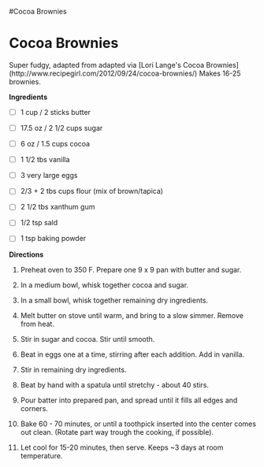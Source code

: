 #Cocoa Brownies

<h1>Cocoa Brownies</h1>
Super fudgy, adapted from adapted via [Lori Lange's Cocoa Brownies](http://www.recipegirl.com/2012/09/24/cocoa-brownies/) Makes 16-25 brownies. 

**Ingredients**

- [ ] 1 cup / 2 sticks butter

- [ ] 17.5 oz / 2 1/2 cups sugar
- [ ] 6 oz / 1.5 cups cocoa

- [ ] 1 1/2 tbs vanilla
- [ ] 3 very large eggs

- [ ] 2/3 + 2 tbs cups flour (mix of brown/tapica)
- [ ] 2 1/2 tbs xanthum gum
- [ ] 1/2 tsp sald
- [ ] 1 tsp baking powder

**Directions**

1. Preheat oven to 350 F. Prepare one 9 x 9 pan with butter and sugar.
2. In a medium bowl, whisk together cocoa and sugar.

3. In a small bowl, whisk together remaining dry ingredients.

4. Melt butter on stove until warm, and bring to a slow simmer. Remove from heat. 

5. Stir in sugar and cocoa. Stir until smooth.

6. Beat in eggs one at a time, stirring after each addition. Add in vanilla.

7. Stir in remaining dry ingredients.

8. Beat by hand with a spatula until stretchy - about 40 stirs. 

9. Pour batter into prepared pan, and spread until it fills all edges and corners. 

10. Bake 60 - 70 minutes, or until a toothpick inserted into the center comes out clean. (Rotate part way trough the cooking, if possible).

11. Let cool for 15-20 minutes, then serve. Keeps ~3 days at room temperature. 

